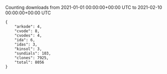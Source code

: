 
Counting downloads from 2021-01-01 00:00:00+00:00 UTC to 2021-02-10 00:00:00+00:00 UTC

```
{
    "arkode": 4,
    "cvode": 8,
    "cvodes": 4,
    "ida": 6,
    "idas": 3,
    "kinsol": 3,
    "sundials": 103,
    "clones": 7925,
    "total": 8056
}
```
